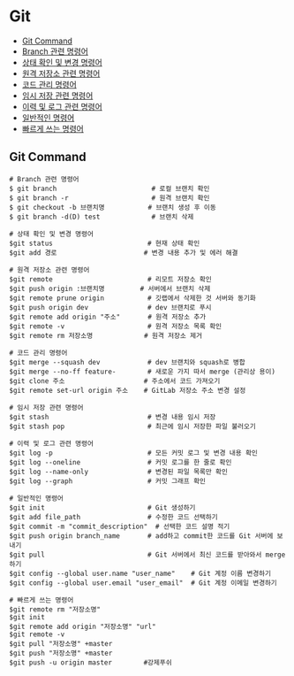 # Git

- [Git Command](#git-command)
- [Branch 관련 명령어](#branch-관련-명령어)
- [상태 확인 및 변경 명령어](#상태-확인-및-변경-명령어)
- [원격 저장소 관련 명령어](#원격-저장소-관련-명령어)
- [코드 관리 명령어](#코드-관리-명령어)
- [임시 저장 관련 명령어](#임시-저장-관련-명령어)
- [이력 및 로그 관련 명령어](#이력-및-로그-관련-명령어)
- [일반적인 명령어](#일반적인-명령어)
- [빠르게 쓰는 명령어](#빠르게쓰는-명령어)

## Git Command

```
# Branch 관련 명령어
$ git branch                        # 로컬 브랜치 확인
$ git branch -r                     # 원격 브랜치 확인
$ git checkout -b 브랜치명           # 브랜치 생성 후 이동
$ git branch -d(D) test             # 브랜치 삭제
```
```shell
# 상태 확인 및 변경 명령어
$git status                        # 현재 상태 확인
$git add 경로                      # 변경 내용 추가 및 에러 해결
```
```shell
# 원격 저장소 관련 명령어
$git remote                        # 리모트 저장소 확인
$git push origin :브랜치명         # 서버에서 브랜치 삭제
$git remote prune origin           # 깃랩에서 삭제한 것 서버와 동기화
$git push origin dev               # dev 브랜치로 푸시
$git remote add origin "주소"       # 원격 저장소 추가
$git remote -v                     # 원격 저장소 목록 확인
$git remote rm 저장소명             # 원격 저장소 제거
```
```shell
# 코드 관리 명령어
$git merge --squash dev            # dev 브랜치와 squash로 병합
$git merge --no-ff feature-        # 새로운 가지 따서 merge (관리상 용이)
$git clone 주소                    # 주소에서 코드 가져오기
$git remote set-url origin 주소    # GitLab 저장소 주소 변경 설정
```
```shell
# 임시 저장 관련 명령어
$git stash                         # 변경 내용 임시 저장
$git stash pop                     # 최근에 임시 저장한 파일 불러오기
```
```shell
# 이력 및 로그 관련 명령어
$git log -p                        # 모든 커밋 로그 및 변경 내용 확인
$git log --oneline                 # 커밋 로그를 한 줄로 확인
$git log --name-only               # 변경된 파일 목록만 확인
$git log --graph                   # 커밋 그래프 확인
```
```shell
# 일반적인 명령어
$git init                          # Git 생성하기
$git add file_path                 # 수정한 코드 선택하기
$git commit -m "commit_description"  # 선택한 코드 설명 적기
$git push origin branch_name       # add하고 commit한 코드를 Git 서버에 보내기
$git pull                          # Git 서버에서 최신 코드를 받아와서 merge하기
$git config --global user.name "user_name"    # Git 계정 이름 변경하기
$git config --global user.email "user_email"  # Git 계정 이메일 변경하기
```
```shell
# 빠르게 쓰는 명령어
$git remote rm "저장소명"
$git init
$git remote add origin "저장소명" "url"
$git remote -v
$git pull "저장소명" +master
$git push "저장소명" +master
$git push -u origin master        #강제푸쉬
```
